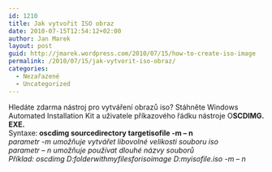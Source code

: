 ```yaml
---
id: 1210
title: Jak vytvořit ISO obraz
date: 2010-07-15T12:54:12+02:00
author: Jan Marek
layout: post
guid: http://jmarek.wordpress.com/2010/07/15/how-to-create-iso-image
permalink: /2010/07/15/jak-vytvorit-iso-obraz/
categories:
  - Nezařazené
  - Uncategorized
---
```

<div id="msgcns!6E7B9216726D07B8!363" class="bvMsg">
  <div>
    Hledáte zdarma nástroj pro vytváření obrazů iso? Stáhněte Windows Automated Installation Kit a uživatele příkazového řádku nástroje O<strong>SCDIMG. EXE.</strong>
  </div>
  
  <div>
  </div>
  
  <div>
    Syntaxe:<strong> oscdimg sourcedirectory targetisofile -m &#8211; n</strong>
  </div>
  
  <div>
  </div>
  
  <div>
    <em>parametr -m umožňuje vytvářet libovolné velikosti souboru iso</em>
  </div>
  
  <div>
    <em>parametr &#8211; n umožňuje používat dlouhé názvy souborů</em>
  </div>
  
  <div>
  </div>
  
  <div>
    <em>Příklad: oscdimg D:folderwithmyfilesforisoimage D:myisofile.iso -m &#8211; n</em>
  </div>
</div>
